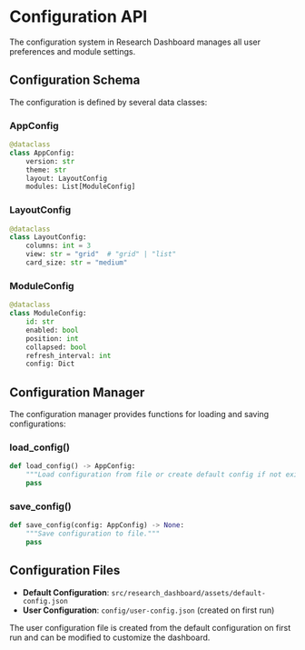 # Configuration API

The configuration system in Research Dashboard manages all user preferences and module settings.

## Configuration Schema

The configuration is defined by several data classes:

### AppConfig

```python
@dataclass
class AppConfig:
    version: str
    theme: str
    layout: LayoutConfig
    modules: List[ModuleConfig]
```

### LayoutConfig

```python
@dataclass
class LayoutConfig:
    columns: int = 3
    view: str = "grid"  # "grid" | "list"
    card_size: str = "medium"
```

### ModuleConfig

```python
@dataclass
class ModuleConfig:
    id: str
    enabled: bool
    position: int
    collapsed: bool
    refresh_interval: int
    config: Dict
```

## Configuration Manager

The configuration manager provides functions for loading and saving configurations:

### load_config()

```python
def load_config() -> AppConfig:
    """Load configuration from file or create default config if not exists."""
    pass
```

### save_config()

```python
def save_config(config: AppConfig) -> None:
    """Save configuration to file."""
    pass
```

## Configuration Files

- **Default Configuration**: `src/research_dashboard/assets/default-config.json`
- **User Configuration**: `config/user-config.json` (created on first run)

The user configuration file is created from the default configuration on first run and can be modified to customize the dashboard.